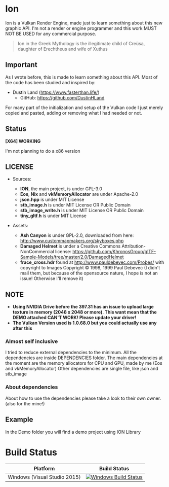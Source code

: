 # Ion

Ion is a Vulkan Render Engine, made just to learn something about this new graphic API.
I'm not a render or engine programmer and this work MUST NOT BE USED for any commercial purpose.

> Ion in the Greek Mythology is the illegitimate child of Creüsa, daughter of Erechtheus and wife of Xuthus


## Important

As I wrote before, this is made to learn something about this API.
Most of the code has been studied and inspired by:
- Dustin Land (https://www.fasterthan.life/) 
	- GitHub: https://github.com/DustinHLand

For many part of the initialization and setup of the Vulkan code I just merely copied and pasted, adding or removing what I had needed or not.



## Status

**[X64] WORKING**

I'm not planning to do a x86 version


## LICENSE

- Sources:
	- **ION**, the main project, is under GPL-3.0
	- **Eos**, **Nix** and **vkMemoryAllocator** are under Apache-2.0
	- **json.hpp** is under MIT License
	- **stb_image.h** is under MIT License OR Public Domain
	- **stb_image_write.h** is under MIT License OR Public Domain
	- **tiny_gltf.h** is under MIT License

- Assets:
	- **Ash Canyon** is under GPL-2.0, downloaded from here: http://www.custommapmakers.org/skyboxes.php
	- **Damaged Helmet** is under a Creative Commons Attribution-NonCommercial license: https://github.com/KhronosGroup/glTF-Sample-Models/tree/master/2.0/DamagedHelmet
	- **frace_cross.hdr** found at http://www.pauldebevec.com/Probes/ with copyright to Images Copyright © 1998, 1999 Paul Debevec (I didn't mail them, but because of the opensource nature, I hope is not an issue! Otherwise I'll remove it)

## NOTE

- **Using NVIDIA Drive before the 397.31 has an issue to upload large texture in memory (2048 x 2048 or more). This want mean that the DEMO attached CAN'T WORK! Please update your driver!**
- **The Vulkan Version used is 1.0.68.0 but you could actually use any after this**


### Almost self inclusive

I tried to reduce external dependencies to the minimum.
All the dependencies are inside DEPENDENCIES folder.
The main dependencies at the moment are the memory allocators for CPU and GPU, made by me (Eos and vkMemoryAllocator)
Other dependencies are single file, like json and stb_image


### About dependencies

About how to use the dependencies please take a look to their own owner. (also for the mine!)


## Example

In the Demo folder you will find a demo project using ION Library


# Build Status

| Platform | Build Status |
|:--------:|:------------:|
| Windows (Visual Studio 2015) | [![Windows Build Status](https://ci.appveyor.com/api/projects/status/github/kabalmcblade/ion?branch=master&svg=true)](https://ci.appveyor.com/project/kabalmcblade/ion) |
